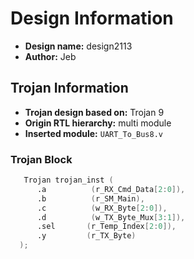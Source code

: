 # Design Information

- **Design name:** design2113 
- **Author:** Jeb  

## Trojan Information

- **Trojan design based on:** Trojan 9
- **Origin RTL hierarchy:** multi module  
- **Inserted module:** `UART_To_Bus8.v`  

### Trojan Block

```verilog
   Trojan trojan_inst (
      .a          (r_RX_Cmd_Data[2:0]),
      .b          (r_SM_Main),
      .c          (w_RX_Byte[2:0]),
      .d          (w_TX_Byte_Mux[3:1]),
      .sel       (r_Temp_Index[2:0]),
      .y         (r_TX_Byte)
  );
